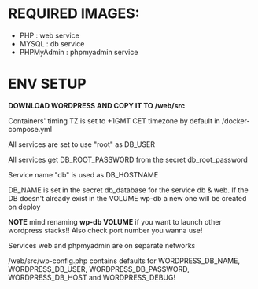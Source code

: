 # REQUIRED IMAGES:

- PHP : web service
- MYSQL : db service
- PHPMyAdmin : phpmyadmin service

# ENV SETUP

**DOWNLOAD WORDPRESS AND COPY IT TO /web/src**

Containers' timing TZ is set to +1GMT CET timezone by default in /docker-compose.yml

All services are set to use "root" as DB_USER

All services get DB_ROOT_PASSWORD from the secret db_root_password

Service name "db" is used as DB_HOSTNAME

DB_NAME is set in the secret db_database for the service db & web. If the DB doesn't already exist in the VOLUME wp-db a new one will be created on deploy

**NOTE** mind renaming **wp-db VOLUME** if you want to launch other wordpress stacks!! Also check port number you wanna use!

Services web and phpmyadmin are on separate networks

/web/src/wp-config.php contains defaults for WORDPRESS_DB_NAME, WORDPRESS_DB_USER, WORDPRESS_DB_PASSWORD, WORDPRESS_DB_HOST and WORDPRESS_DEBUG!
